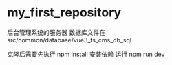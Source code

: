 # my_first_repository

后台管理系统的服务器
数据库文件在 src/common/database/vue3_ts_cms_db_sql

克隆后需要先执行 npm install 安装依赖
运行 npm run dev
